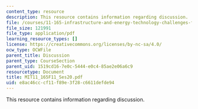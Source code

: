 ```yaml
---
content_type: resource
description: This resource contains information regarding discussion.
file: /courses/11-165-infrastructure-and-energy-technology-challenges-fall-2011/e8ac46cccf11f89e3f28c6611defde94_MIT11_165F11_Ses20.pdf
file_size: 121991
file_type: application/pdf
learning_resource_types: []
license: https://creativecommons.org/licenses/by-nc-sa/4.0/
ocw_type: OCWFile
parent_title: Discussion
parent_type: CourseSection
parent_uid: 1519cd16-7e0c-5444-e0c4-85ae2e06a6c9
resourcetype: Document
title: MIT11_165F11_Ses20.pdf
uid: e8ac46cc-cf11-f89e-3f28-c6611defde94
---
```

This resource contains information regarding discussion.